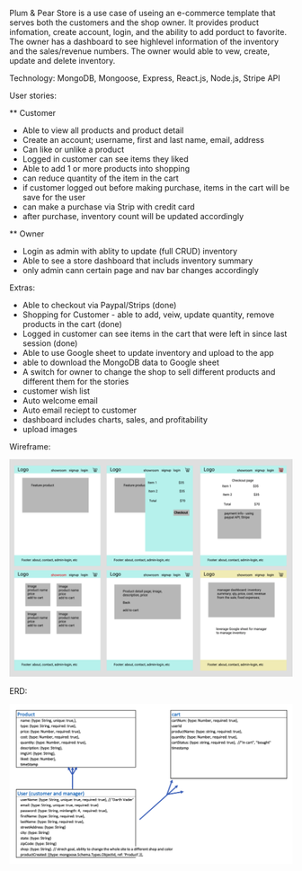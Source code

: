 
Plum & Pear Store is a use case of useing an e-commerce template that serves both the customers and the shop owner.  It provides product infomation, create account, login, and the ability to add porduct to favorite.  The owner has a dashboard to see highlevel information of the inventory and the sales/revenue numbers.  The owner would able to vew, create, update and delete inventory.

Technology: MongoDB, Mongoose, Express, React.js, Node.js, Stripe API

User stories:

** Customer
* Able to view all products and product detail
* Create an account; username, first and last name, email, address
* Can like or unlike a product
* Logged in customer can see items they liked
* Able to add 1 or more products into shopping
* can reduce quantity of the item in the cart
* if customer logged out before making purchase, items in the cart will be save for the user
* can make a purchase via Strip with credit card
* after purchase, inventory count will be updated accordingly

** Owner
* Login as admin with ablity to update (full CRUD) inventory
* Able to see a store dashboard that includs inventory summary
* only admin cann certain page and nav bar changes accordingly

Extras:

* Able to checkout via Paypal/Strips (done)
* Shopping for Customer - able to add, veiw, update quantity, remove products in the cart (done)
* Logged in customer can see items in the cart that were left in since last session (done)
* Able to use Google sheet to update inventory and upload to the app
* able to download the MongoDB data to Google sheet
* A switch for owner to change the shop to sell different products and different them for the stories
* customer wish list
* Auto welcome email
* Auto email reciept to customer
* dashboard includes charts, sales, and profitability
* upload images

Wireframe:

![wireframe](./asset/WIreframe-PlumAndPearStore.png)

ERD:

![ERD](./asset/ERD.png)
